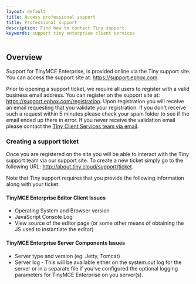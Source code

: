 ```yaml
---
layout: default
title: Access professional support
title: Professional support
description: Find how to contact Tiny support.
keywords: support tiny enterprise client services
---
```


## Overview

Support for TinyMCE Enterprise, is provided online via the Tiny support site.  You can access the support site at: https://support.ephox.com.

Prior to opening a support ticket, we require all users to register with a valid business email address. You can register on the support site at: https://support.ephox.com/registration. Upon registration you will receive an email requesting that you validate your registration. If you don't receive such a request within 5 minutes please check your spam folder to see if the email ended up there in error. If you never receive the validation email please contact the [TIny Client Services team via email](mailto:clientservices@tiny.cloud).

### Creating a support ticket

Once you are registered on the site you will be able to interact with the Tiny support team via our support site.  To create a new ticket simply go to the following URL: http://about.tiny.cloud/support/ticket.

Note that Tiny support requires that you provide the following information along with your ticket:

#### TinyMCE Enterprise Editor Client Issues

* Operating System and Browser version
* JavaScript Console Log
* View source of the editor page (or some other means of obtaining the JS used to instantiate the editor)

#### TinyMCE Enterprise Server Components Issues

* Server type and version (eg. Jetty, Tomcat)
* Server log - This will be available either on the system.out log for the server or in a separate file if you've configured the optional logging parameters for TinyMCE Enterprise on you server(s).
